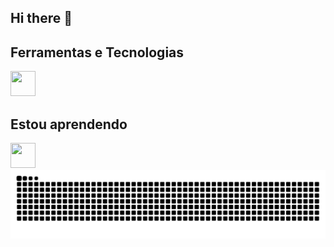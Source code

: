 ## Hi there 👋

## Ferramentas e Tecnologias

 <img src="https://cdn.jsdelivr.net/gh/devicons/devicon@latest/icons/latex/latex-original.svg" width="40" height="40"/>
          

## Estou aprendendo

<img src="https://cdn.jsdelivr.net/gh/devicons/devicon@latest/icons/github/github-original-wordmark.svg" width="40" height="40"/>
          
          

<picture align="center">
  <source media="(prefers-color-scheme: dark)" srcset="https://raw.githubusercontent.com/LsantosB/LsantosB/output/github-contribution-grid-snake-dark.svg">
  <source media="(prefers-color-scheme: light)" srcset="https://raw.githubusercontent.com/LsantosB/LsantosB/output/github-contribution-grid-snake-dark.svg">
  <img align="center" alt="github contribution grid snake animation" src="https://raw.githubusercontent.com/LsantosB/LsantosB/output/github-contribution-grid-snake.svg">
</picture>
